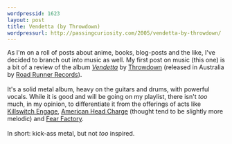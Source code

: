 ```yaml
--- 
wordpressid: 1623
layout: post
title: Vendetta (by Throwdown)
wordpressurl: http://passingcuriosity.com/2005/vendetta-by-throwdown/
---
```

As I'm on a roll of posts about anime, books, blog-posts and the like, I've decided to branch out into music as well. My first post on music (this one) is a bit of a review of the album <a href="http://www.trustkill.com/webstore/music.php?id=725" style="font-style: italic;">Vendetta</a> by <a href="http://www.roadrunnerrecords.com.au/artists/Throwdown/">Throwdown</a> (released in Australia by <a href="http://www.roadrunnerrecords.com.au/">Road Runner Records</a>).<br /><br />It's a solid metal album, heavy on the guitars and drums, with powerful vocals. While it is good and will be going on my playlist, there isn't <span style="font-style: italic;">too</span> much, in my opinion, to differentiate it from the offerings of acts like <a href="http://www.killswitchengage.com/main.aspx">Killswitch Engage</a>, <a href="http://www.headcharge.com/">American Head Charge</a> (thought tend to be slightly more melodic) and <a href="http://www.fearfactory.com/">Fear Factory</a>.<br /><br />In short: kick-ass metal, but not <span style="font-style: italic;">too</span> inspired.
